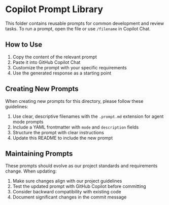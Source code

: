 # Copilot Prompt Library

This folder contains reusable prompts for common development and review tasks.
To run a prompt, open the file or use `/filename` in Copilot Chat.

## How to Use

1. Copy the content of the relevant prompt
2. Paste it into GitHub Copilot Chat
3. Customize the prompt with your specific requirements
4. Use the generated response as a starting point

## Creating New Prompts

When creating new prompts for this directory, please follow these guidelines:

1. Use clear, descriptive filenames with the `.prompt.md` extension for agent mode prompts
2. Include a YAML frontmatter with `mode` and `description` fields
3. Structure the prompt with clear instructions
4. Update this README to include the new prompt

## Maintaining Prompts

These prompts should evolve as our project standards and requirements change. When updating:

1. Make sure changes align with our project guidelines
2. Test the updated prompt with GitHub Copilot before committing
3. Consider backward compatibility with existing code
4. Document significant changes in the commit message

